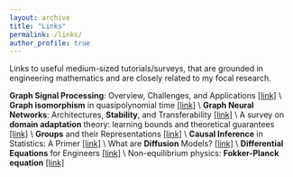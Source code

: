 ```yaml
---
layout: archive
title: "Links"
permalink: /links/
author_profile: true
---
```

Links to useful medium-sized tutorials/surveys, that are grounded in engineering mathematics and are closely related to my focal research.

**Graph Signal Processing**: Overview, Challenges, and Applications [[link]](https://ieeexplore.ieee.org/abstract/document/8347162?casa_token=7nR8ry0L5usAAAAA:OTpfQIy2B_DWr26gpz0YHj_yyfc0fJpKsjb4moAIKU9tjQVQ8mykDJ6ObhNvjAXTYGV2veE7Yw) \\
**Graph isomorphism** in quasipolynomial time [[link]](https://dl.acm.org/doi/abs/10.1145/2897518.2897542?casa_token=0rX_JZr1qoYAAAAA:deJxIpoKP9RwEEoll-LSjfRn-77k40Ng9ROQddoIl6lJ2lNlSa4Kvm8f9hxbe5rzZXzSR5wN7fmk2g) \\
**Graph Neural Networks**: Architectures, **Stability**, and Transferability [[link]](https://ieeexplore.ieee.org/abstract/document/9356126) \\
A survey on **domain adaptation** theory: learning bounds and theoretical guarantees [[link]](https://arxiv.org/abs/2004.11829) \\
**Groups** and their Representations [[link]](https://dept.math.lsa.umich.edu/~kesmith/rep.pdf) \\
**Causal Inference** in Statistics: A Primer [[link]](http://bayes.cs.ucla.edu/PRIMER/) \\
What are **Diffusion** Models? [[link]](https://lilianweng.github.io/posts/2021-07-11-diffusion-models/) \\
**Differential Equations** for Engineers [[link]](https://www.math.hkust.edu.hk/~machas/differential-equations-for-engineers.pdf) \\
Non-equilibrium physics: **Fokker-Planck equation** [[link]](https://www.physik.uni-bielefeld.de/~borghini/Teaching/Nonequilibrium16/06_15.pdf)
